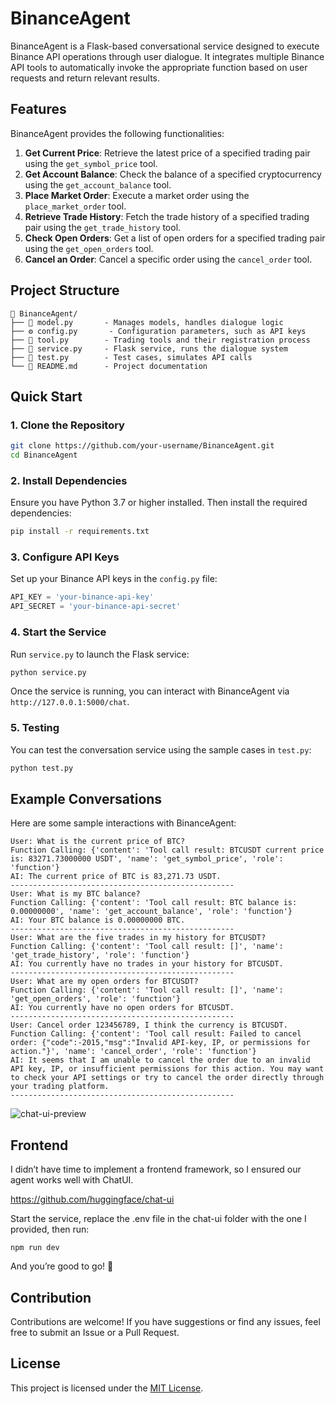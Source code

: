# BinanceAgent

BinanceAgent is a Flask-based conversational service designed to execute Binance API operations through user dialogue. It integrates multiple Binance API tools to automatically invoke the appropriate function based on user requests and return relevant results.

## Features

BinanceAgent provides the following functionalities:

1. **Get Current Price**: Retrieve the latest price of a specified trading pair using the `get_symbol_price` tool.
2. **Get Account Balance**: Check the balance of a specified cryptocurrency using the `get_account_balance` tool.
3. **Place Market Order**: Execute a market order using the `place_market_order` tool.
4. **Retrieve Trade History**: Fetch the trade history of a specified trading pair using the `get_trade_history` tool.
5. **Check Open Orders**: Get a list of open orders for a specified trading pair using the `get_open_orders` tool.
6. **Cancel an Order**: Cancel a specific order using the `cancel_order` tool.

## Project Structure

```
📂 BinanceAgent/
├── 📜 model.py       - Manages models, handles dialogue logic
├── ⚙️ config.py       - Configuration parameters, such as API keys
├── 🔧 tool.py        - Trading tools and their registration process
├── 🚀 service.py     - Flask service, runs the dialogue system
├── 🧪 test.py        - Test cases, simulates API calls
└── 📄 README.md      - Project documentation
```

## Quick Start

### 1. Clone the Repository

```bash
git clone https://github.com/your-username/BinanceAgent.git
cd BinanceAgent
```

### 2. Install Dependencies

Ensure you have Python 3.7 or higher installed. Then install the required dependencies:

```bash
pip install -r requirements.txt
```

### 3. Configure API Keys

Set up your Binance API keys in the `config.py` file:

```python
API_KEY = 'your-binance-api-key'
API_SECRET = 'your-binance-api-secret'
```

### 4. Start the Service

Run `service.py` to launch the Flask service:

```bash
python service.py
```

Once the service is running, you can interact with BinanceAgent via `http://127.0.0.1:5000/chat`.

### 5. Testing

You can test the conversation service using the sample cases in `test.py`:

```bash
python test.py
```

## Example Conversations

Here are some sample interactions with BinanceAgent:

```plaintext
User: What is the current price of BTC?
Function Calling: {'content': 'Tool call result: BTCUSDT current price is: 83271.73000000 USDT', 'name': 'get_symbol_price', 'role': 'function'}
AI: The current price of BTC is 83,271.73 USDT.
--------------------------------------------------
User: What is my BTC balance?
Function Calling: {'content': 'Tool call result: BTC balance is: 0.00000000', 'name': 'get_account_balance', 'role': 'function'}
AI: Your BTC balance is 0.00000000 BTC.
--------------------------------------------------
User: What are the five trades in my history for BTCUSDT?
Function Calling: {'content': 'Tool call result: []', 'name': 'get_trade_history', 'role': 'function'}
AI: You currently have no trades in your history for BTCUSDT.
--------------------------------------------------
User: What are my open orders for BTCUSDT?
Function Calling: {'content': 'Tool call result: []', 'name': 'get_open_orders', 'role': 'function'}
AI: You currently have no open orders for BTCUSDT.
--------------------------------------------------
User: Cancel order 123456789, I think the currency is BTCUSDT.
Function Calling: {'content': 'Tool call result: Failed to cancel order: {"code":-2015,"msg":"Invalid API-key, IP, or permissions for action."}', 'name': 'cancel_order', 'role': 'function'}
AI: It seems that I am unable to cancel the order due to an invalid API key, IP, or insufficient permissions for this action. You may want to check your API settings or try to cancel the order directly through your trading platform.
--------------------------------------------------
```


![chat-ui-preview](./image.png)



## Frontend

I didn’t have time to implement a frontend framework, so I ensured our agent works well with ChatUI.

https://github.com/huggingface/chat-ui

Start the service, replace the .env file in the chat-ui folder with the one I provided, then run:
```
npm run dev
```
And you’re good to go! 🚀

## Contribution

Contributions are welcome! If you have suggestions or find any issues, feel free to submit an Issue or a Pull Request.

## License

This project is licensed under the [MIT License](LICENSE).

